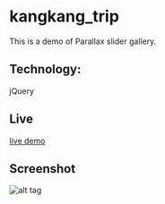 # kangkang_trip
This is a demo of Parallax slider gallery.

## Technology:  
jQuery

## Live
[live demo](https://xinyzhang9.github.io/kangkang_trip/)  

## Screenshot
![alt tag](https://raw.githubusercontent.com/xinyzhang9/kangkang_trip/master/images/screen.png)
